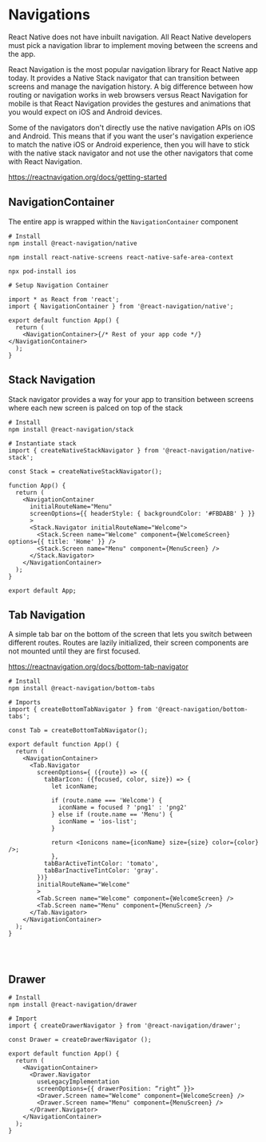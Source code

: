 # Navigations

React Native does not have inbuilt navigation. All React Native developers must pick a navigation librar to implement moving between the screens and the app.

React Navigation is the most popular navigation library for React Native app today. It provides a Native Stack navigator that can transition between screens and manage the navigation history. A big difference between how routing or navigation works in web browsers versus React Navigation for mobile is that React Navigation provides the gestures and animations that you would expect on iOS and Android devices.

Some of the navigators don't directly use the native navigation APIs on iOS and Android. This means that if you want the user's navigation experience to match the native iOS or Android experience, then you will have to stick with the native stack navigator and not use the other navigators that come with React Navigation.

https://reactnavigation.org/docs/getting-started

## NavigationContainer

The entire app is wrapped within the `NavigationContainer` component

```
# Install
npm install @react-navigation/native

npm install react-native-screens react-native-safe-area-context

npx pod-install ios

# Setup Navigation Container

import * as React from 'react';
import { NavigationContainer } from '@react-navigation/native';

export default function App() {
  return (
    <NavigationContainer>{/* Rest of your app code */}</NavigationContainer>
  );
}
```

## Stack Navigation
Stack navigator provides a way for your app to transition between screens where each new screen is palced on top of the stack

```
# Install
npm install @react-navigation/stack

# Instantiate stack
import { createNativeStackNavigator } from '@react-navigation/native-stack';

const Stack = createNativeStackNavigator();

function App() {
  return (
    <NavigationContainer
      initialRouteName="Menu"
      screenOptions={{ headerStyle: { backgroundColor: '#FBDABB' } }}
      >
      <Stack.Navigator initialRouteName="Welcome">
        <Stack.Screen name="Welcome" component={WelcomeScreen} options={{ title: 'Home' }} />
        <Stack.Screen name="Menu" component={MenuScreen} />
      </Stack.Navigator>
    </NavigationContainer>
  );
}

export default App;

```

## Tab Navigation

A simple tab bar on the bottom of the screen that lets you switch between different routes. Routes are lazily initialized, their screen components are not mounted until they are first focused.

https://reactnavigation.org/docs/bottom-tab-navigator

```
# Install
npm install @react-navigation/bottom-tabs

# Imports
import { createBottomTabNavigator } from '@react-navigation/bottom-tabs';

const Tab = createBottomTabNavigator();

export default function App() {
  return (
    <NavigationContainer>
      <Tab.Navigator
        screenOptions={ ({route}) => ({
          tabBarIcon: ({focused, color, size}) => {
            let iconName;

            if (route.name === 'Welcome') {
              iconName = focused ? 'png1' : 'png2'
            } else if (route.name == 'Menu') {
              iconName = 'ios-list';
            }

            return <Ionicons name={iconName} size={size} color={color} />;
            },
          tabBarActiveTintColor: 'tomato',
          tabBarInactiveTintColor: 'gray'.
        })}
        initialRouteName="Welcome"
        >
        <Tab.Screen name="Welcome" component={WelcomeScreen} />
        <Tab.Screen name="Menu" component={MenuScreen} />
      </Tab.Navigator>
    </NavigationContainer>
  );
}




```

## Drawer

```
# Install
npm install @react-navigation/drawer

# Import
import { createDrawerNavigator } from '@react-navigation/drawer';

const Drawer = createDrawerNavigator ();

export default function App() {
  return (
    <NavigationContainer>
      <Drawer.Navigator
	    useLegacyImplementation
        screenOptions={{ drawerPosition: “right” }}>
        <Drawer.Screen name="Welcome" component={WelcomeScreen} />
        <Drawer.Screen name="Menu" component={MenuScreen} />
      </Drawer.Navigator>
    </NavigationContainer>
  );
}

```